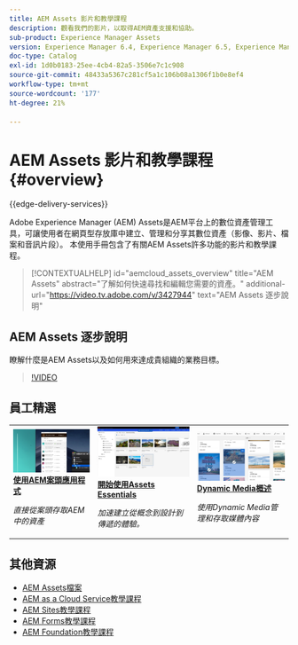 ```yaml
---
title: AEM Assets 影片和教學課程
description: 觀看我們的影片，以取得AEM資產支援和協助。
sub-product: Experience Manager Assets
version: Experience Manager 6.4, Experience Manager 6.5, Experience Manager as a Cloud Service
doc-type: Catalog
exl-id: 1d0b0183-25ee-4cb4-82a5-3506e7c1c908
source-git-commit: 48433a5367c281cf5a1c106b08a1306f1b0e8ef4
workflow-type: tm+mt
source-wordcount: '177'
ht-degree: 21%

---
```


# AEM Assets 影片和教學課程 {#overview}

{{edge-delivery-services}}

Adobe Experience Manager (AEM) Assets是AEM平台上的數位資產管理工具，可讓使用者在網頁型存放庫中建立、管理和分享其數位資產（影像、影片、檔案和音訊片段）。 本使用手冊包含了有關AEM Assets許多功能的影片和教學課程。

>[!CONTEXTUALHELP]
>id="aemcloud_assets_overview"
>title="AEM Assets"
>abstract="了解如何快速尋找和編輯您需要的資產。"
>additional-url="https://video.tv.adobe.com/v/3427944" text="AEM Assets 逐步說明"

## AEM Assets 逐步說明

瞭解什麼是AEM Assets以及如何用來達成貴組織的業務目標。

>[!VIDEO](https://video.tv.adobe.com/v/3427944?learn=on)

<div id="recs-overview-body-1"></div>
<div id="recs-overview-body-2"></div>
<div id="recs-overview-body-3"></div>
<div id="recs-overview-body-4"></div>
<div id="recs-overview-body-5"></div>
<div id="recs-overview-body-6"></div>

<div id="staff-picks-section">

## 員工精選

<table>
<td>
   <a href="./creative-workflows/aem-desktop-app.md">
   <img alt="增強型智慧標記" src="./assets/overview/desktop-app.png" />
   </a>
   <div>
      <a href="./creative-workflows/aem-desktop-app.md">
      <strong>使用AEM案頭應用程式</strong>
      </a>
   </div>
   <p>
      <em>直接從案頭存取AEM中的資產</em>
   </p>
</td>
<td>
   <a href="../assets-essentials/overview.md">
   <img alt="AEM Assets Essentials" src="../assets-essentials/assets/overview/getting-started.png"/>
   </a>
   <div>
      <a href="../assets-essentials/overview.md">
      <strong>開始使用Assets Essentials</strong>
      </a>
   </div>
   <p>
      <em>加速建立從概念到設計到傳遞的體驗。</em>
   <p>
</td>
<td>
   <a href="./dynamic-media/dynamic-media-overview-feature-video-use.md">
   <img alt="Dynamic Media概述" src="./assets/overview/dynamic-media.png" />
   </a>
   <div>
      <a href="./dynamic-media/dynamic-media-overview-feature-video-use.md">
      <strong>Dynamic Media概述</strong>
      </a>
   </div>
   <p>
      <em>使用Dynamic Media管理和存取媒體內容</em>
   <p>
</td>
</table>

</div>

## 其他資源

* [AEM Assets檔案](https://experienceleague.adobe.com/docs/experience-manager-65/assets/home.html?lang=zh-Hant)
* [AEM as a Cloud Service教學課程](/help/cloud-service/overview.md)
* [AEM Sites教學課程](/help/sites/overview.md)
* [AEM Forms教學課程](/help/forms/overview.md)
* [AEM Foundation教學課程](/help/foundation/overview.md)
